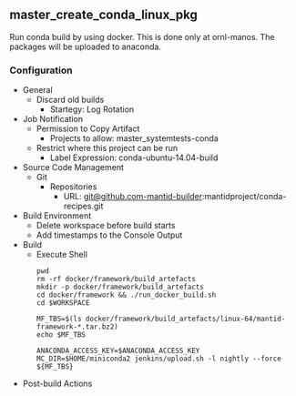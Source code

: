 ## master_create_conda_linux_pkg
Run conda build by using docker. This is done only at ornl-manos. 
The packages will be uploaded to anaconda.

### Configuration

* General
  * Discard old builds
    * Startegy: Log Rotation
* Job Notification
  * Permission to Copy Artifact
    * Projects to allow: master_systemtests-conda
  * Restrict where this project can be run
    * Label Expression: conda-ubuntu-14.04-build
* Source Code Management
  * Git
    * Repositories
      * URL: git@github.com-mantid-builder:mantidproject/conda-recipes.git
* Build Environment
  * Delete workspace before build starts
  * Add timestamps to the Console Output
* Build
  * Execute Shell
    ```#!/bin/bash
    pwd
    rm -rf docker/framework/build_artefacts
    mkdir -p docker/framework/build_artefacts
    cd docker/framework && ./run_docker_build.sh
    cd $WORKSPACE

    MF_TBS=$(ls docker/framework/build_artefacts/linux-64/mantid-framework-*.tar.bz2)
    echo $MF_TBS

    ANACONDA_ACCESS_KEY=$ANACONDA_ACCESS_KEY MC_DIR=$HOME/miniconda2 jenkins/upload.sh -l nightly --force ${MF_TBS}
    ```
* Post-build Actions
